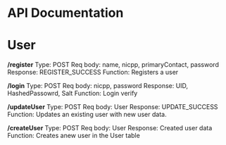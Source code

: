 # API Documentation

# User

**/register**
Type: POST
Req body: name, nicpp, primaryContact, password
Response: REGISTER_SUCCESS
Function: Registers a user

**/login**
Type: POST
Req body: nicpp, password
Response: UID, HashedPassowrd, Salt
Function: Login verify


**/updateUser**
Type: POST
Req body: User
Response: UPDATE_SUCCESS
Function: Updates an existing user with new user data.

**/createUser**
Type: POST
Req body: User
Response: Created user data
Function: Creates anew user in the User table
